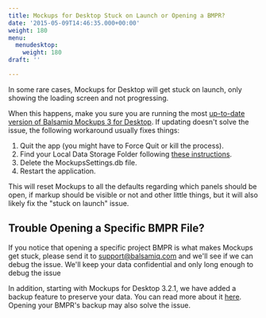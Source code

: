 ```yaml
---
title: Mockups for Desktop Stuck on Launch or Opening a BMPR?
date: '2015-05-09T14:46:35.000+00:00'
weight: 180
menu:
  menudesktop:
    weight: 180
draft: ''

---
```

In some rare cases, Mockups for Desktop will get stuck on launch, only showing the loading screen and not progressing.

When this happens, make you sure you are running the most [up-to-date version of Balsamiq Mockups 3 for Desktop](https://balsamiq.com/download). If updating doesn't solve the issue, the following workaround usually fixes things:

1.  Quit the app (you might have to Force Quit or kill the process).
2.  Find your Local Data Storage Folder following [these instructions](/desktop/localstore/).
3.  Delete the MockupsSettings.db file.
4.  Restart the application.

This will reset Mockups to all the defaults regarding which panels should be open, if markup should be visible or not and other little things, but it will also likely fix the "stuck on launch" issue.

## Trouble Opening a Specific BMPR File?

If you notice that opening a specific project BMPR is what makes Mockups get stuck, please send it to [support@balsamiq.com](mailto:support@balsamiq.com) and we'll see if we can debug the issue. We'll keep your data confidential and only long enough to debug the issue

In addition, starting with Mockups for Desktop 3.2.1, we have added a backup feature to preserve your data. You can read more about it [here](/desktop/backup/). Opening your BMPR's backup may also solve the issue.
